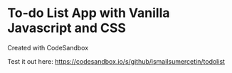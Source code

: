 # To-do List App with Vanilla Javascript and CSS

Created with CodeSandbox

Test it out here: https://codesandbox.io/s/github/ismailsumercetin/todolist
